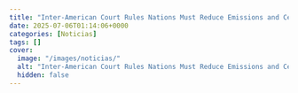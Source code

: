 ```yaml
---
title: "Inter-American Court Rules Nations Must Reduce Emissions and Censor Skeptics"
date: 2025-07-06T01:14:06+0000
categories: [Noticias]
tags: []
cover:
  image: "/images/noticias/"
  alt: "Inter-American Court Rules Nations Must Reduce Emissions and Censor Skeptics"
  hidden: false
---
```



